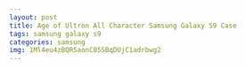 ```yaml
---
layout: post
title: Age of Ultron All Character Samsung Galaxy S9 Case
tags: samsung galaxy s9
categories: samsung
img: 1Ml4eu4zBQR5aonC05SBqDUjC1adrbwg2
---
```


